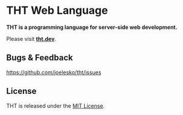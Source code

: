 # THT Web Language

**THT is a programming language for server-side web development.**

Please visit **[tht.dev](https://tht.dev)**.


## Bugs & Feedback

https://github.com/joelesko/tht/issues


## License

THT is released under the [MIT License](https://opensource.org/licenses/MIT).

